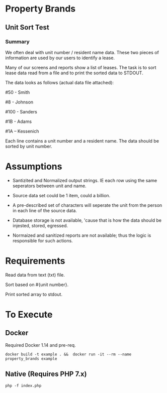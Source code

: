 # Property Brands

## Unit Sort Test

### Summary
 
We often deal with unit number / resident name data. These two pieces of information are used by our users to identify a lease.

Many of our screens and reports show a list of leases. The task is to sort lease data read from a file and to print the sorted data to STDOUT.

The data looks as follows (actual data file attached):
 
#50 - Smith

#8 - Johnson

#100 - Sanders

#1B - Adams

#1A – Kessenich
 
Each line contains a unit number and a resident name. The data should be sorted by unit number.


# Assumptions
- Santizited and Normalized output strings. IE each row using the same seperators between unit and name.

- Source data set could be 1 item, could a billion.

- A pre-described set of characters will seperate the unit from the person in each line of the source data.

- Database storage is not available, 'cause that is how the data should be injested, stored, egressed.

- Normaized and sanitized reports are not available; thus the logic is responsible for such actions.


# Requirements

Read data from text (txt) file.

Sort based on #{unit number}.

Print sorted array to stdout.

# To Execute

## Docker
Required Docker 1.14 and pre-req.

`docker build -t example . &&  docker run -it --rm --name property_brands example`

## Native (Requires PHP 7.x)
`php -f index.php`

